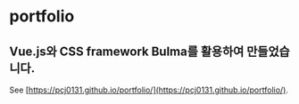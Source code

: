# portfolio

## Vue.js와 CSS framework Bulma를 활용하여 만들었습니다.

See [https://pcj0131.github.io/portfolio/](https://pcj0131.github.io/portfolio/).
